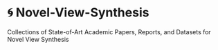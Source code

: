 # :cyclone: Novel-View-Synthesis
Collections of State-of-Art Academic Papers, Reports, and Datasets for Novel View Synthesis
